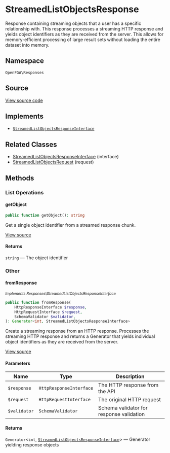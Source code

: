 # StreamedListObjectsResponse

Response containing streaming objects that a user has a specific relationship with. This response processes a streaming HTTP response and yields object identifiers as they are received from the server. This allows for memory-efficient processing of large result sets without loading the entire dataset into memory.

## Namespace
`OpenFGA\Responses`

## Source
[View source code](https://github.com/evansims/openfga-php/blob/main/src/Responses/StreamedListObjectsResponse.php)

## Implements
* [`StreamedListObjectsResponseInterface`](StreamedListObjectsResponseInterface.md)

## Related Classes
* [StreamedListObjectsResponseInterface](Responses/StreamedListObjectsResponseInterface.md) (interface)
* [StreamedListObjectsRequest](Requests/StreamedListObjectsRequest.md) (request)



## Methods

                                                
### List Operations
#### getObject


```php
public function getObject(): string
```

Get a single object identifier from a streamed response chunk.

[View source](https://github.com/evansims/openfga-php/blob/main/src/Responses/StreamedListObjectsResponse.php#L125)


#### Returns
`string` — The object identifier
### Other
#### fromResponse

*<small>Implements Responses\StreamedListObjectsResponseInterface</small>*  

```php
public function fromResponse(
    HttpResponseInterface $response,
    HttpRequestInterface $request,
    SchemaValidator $validator,
): Generator<int, StreamedListObjectsResponseInterface>
```

Create a streaming response from an HTTP response. Processes the streaming HTTP response and returns a Generator that yields individual object identifiers as they are received from the server.

[View source](https://github.com/evansims/openfga-php/blob/main/src/Responses/StreamedListObjectsResponseInterface.php#L42)

#### Parameters
| Name | Type | Description |
|------|------|-------------|
| `$response` | `HttpResponseInterface` | The HTTP response from the API |
| `$request` | `HttpRequestInterface` | The original HTTP request |
| `$validator` | `SchemaValidator` | Schema validator for response validation |

#### Returns
`Generator`&lt;`int`, [`StreamedListObjectsResponseInterface`](StreamedListObjectsResponseInterface.md)&gt; — Generator yielding response objects
